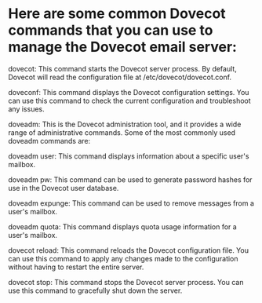 # Here are some common Dovecot commands that you can use to manage the Dovecot email server:

dovecot: This command starts the Dovecot server process. By default, Dovecot will read the configuration file at /etc/dovecot/dovecot.conf.

doveconf: This command displays the Dovecot configuration settings. You can use this command to check the current configuration and troubleshoot any issues.

doveadm: This is the Dovecot administration tool, and it provides a wide range of administrative commands. Some of the most commonly used doveadm commands are:

doveadm user: This command displays information about a specific user's mailbox.

doveadm pw: This command can be used to generate password hashes for use in the Dovecot user database.

doveadm expunge: This command can be used to remove messages from a user's mailbox.

doveadm quota: This command displays quota usage information for a user's mailbox.

dovecot reload: This command reloads the Dovecot configuration file. You can use this command to apply any changes made to the configuration without having to restart the entire server.

dovecot stop: This command stops the Dovecot server process. You can use this command to gracefully shut down the server.
